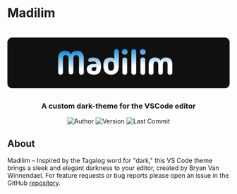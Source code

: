 # Madilim

# ![Madilim](https://raw.githubusercontent.com/BryanVanWinnendael/Madilim/main/banner.png)

<h3 align="center">A custom dark-theme for the VSCode editor</h3>

<p align="center">
	<img alt="Author" src="https://img.shields.io/badge/author-Bryan%20Van%20Winnendael-blueviolet"/>
  <img alt="Version" src="https://img.shields.io/github/v/release/BryanVanWinnendael/Madilim?color=orange&include_prereleases"/>
	<img alt="Last Commit" src="https://img.shields.io/github/last-commit/BryanVanWinnendael/Madilim"/>
</p>

## About

Madilim – Inspired by the Tagalog word for "dark," this VS Code theme brings a sleek and elegant darkness to your editor, created by Bryan Van Winnendael. For feature requests or bug reports please open an issue in the GitHub [repository](https://github.com/BryanVanWinnendael/Madilim).
